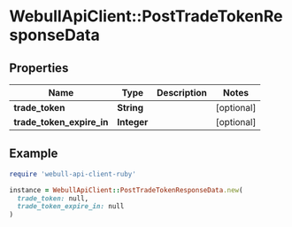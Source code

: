 # WebullApiClient::PostTradeTokenResponseData

## Properties

| Name | Type | Description | Notes |
| ---- | ---- | ----------- | ----- |
| **trade_token** | **String** |  | [optional] |
| **trade_token_expire_in** | **Integer** |  | [optional] |

## Example

```ruby
require 'webull-api-client-ruby'

instance = WebullApiClient::PostTradeTokenResponseData.new(
  trade_token: null,
  trade_token_expire_in: null
)
```

